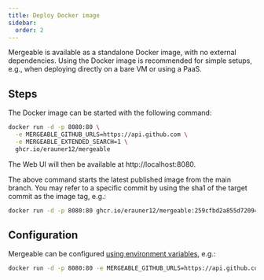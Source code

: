 ```yaml
---
title: Deploy Docker image
sidebar:
  order: 2
---
```


Mergeable is available as a standalone Docker image, with no external dependencies.
Using the Docker image is recommended for simple setups, e.g., when deploying directly on a bare VM or using a PaaS.

## Steps

The Docker image can be started with the following command:

```bash
docker run -d -p 8080:80 \
  -e MERGEABLE_GITHUB_URLS=https://api.github.com \
  -e MERGEABLE_EXTENDED_SEARCH=1 \
  ghcr.io/erauner12/mergeable
```

The Web UI will then be available at http://localhost:8080.

The above command starts the latest published image from the main branch.
You may refer to a specific commit by using the sha1 of the target commit as the image tag, e.g.:

```bash
docker run -d -p 8080:80 ghcr.io/erauner12/mergeable:259cfbd2a855d72094f7dcecd8d08cc427d3e1c9
```

## Configuration

Mergeable can be configured [using environment variables](../environment-variables/), e.g.:

```bash
docker run -d -p 8080:80 -e MERGEABLE_GITHUB_URLS=https://api.github.com ghcr.io/erauner12/mergeable
```